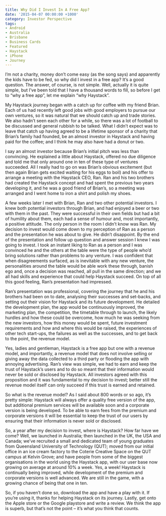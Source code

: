 ```yaml
---
title: Why Did I Invest In A Free App?
date: '2015-04-07 00:00:00 +1000'
category: Investor Perspective
tags:
- Android
- Australia
- Brisbane
- Business Cards
- Featured
- Haystack
- iPhone
- Journey
---
```


I’m not a charity, money don’t come easy (as the song says) and apparently the kids have to be fed, so why did I invest in a free app? It’s a good question. The answer, of course, is not simple. Well, actually it is quite simple, but I’ve been told that I have a thousand words to fill, so before I get to “why a free app”, let me explain “why Haystack”.

My Haystack journey began with a catch up for coffee with my friend Brian. Each of us had recently left good jobs with good employers to pursue our own ventures, so it was natural that we should catch up and trade stories. We also hadn’t seen each other for a while, so there was a lot of football to be discussed and general rubbish to be talked. What I didn’t expect was to leave that catch up having agreed to be a lifetime sponsor of a charity that Brian’s family had founded, be an almost investor in Haystack and having paid for the coffee; and I think he may also have had a donut or two.

I say an almost investor because Brian’s initial pitch was less than convincing. He explained a little about Haystack, offered no due diligence and told me that only around one in ten of these type of ventures succeeded. All I really had to go on was Brian’s obvious excitement (but then again Brian gets excited waiting for his eggs to boil) and his offer to arrange a meeting with the Haystack CEO, Ran. Ran and his two brothers had created the Haystack concept and had spent the previous two years developing it, and he was a good friend of Brian’s, so a meeting was arranged and I went home to iron a shirt and polish my shoes.

A few weeks later I met with Brian, Ran and two other potential investors. I knew both potential investors through Brian, and had enjoyed a beer or two with them in the past. They were successful in their own fields but had a bit of humility about them, each had a sense of humour and, most importantly, a positive attitude. The only person in the room I didn’t know was Ran. My decision to invest would come down to my perception of Ran as a person and the presentation he was about to give. He didn’t disappoint. By the end of the presentation and follow up question and answer session I knew I was going to invest. I took an instant liking to Ran as a person and I was convinced he and the others at the table were the type of people who’d bring solutions rather than problems to any venture. I was confident that when disagreements surfaced, as is inevitable with any new venture, the personalities around the table would be able work these through, banish ego and, once a decision was reached, all pull in the same direction; and we all had skills and experience that could help Haystack succeed. On top of all this good feeling, Ran’s presentation had impressed.

Ran’s presentation was professional, covering the journey that he and his brothers had been on to date, analysing their successes and set-backs, and setting out their vision for Haystack and its future development. He detailed the development plan, the app would be continuously improved, the marketing plan, the competition, the timetable through to launch, the likely hurdles and how these could be overcome, how much he was seeking from the new investors, how this money would be spent, future investment requirements and how and where this would be raised, the experiences of other tech start-ups, the failures as well as the successes, and to get back to the point, the revenue model.

Yes, ladies and gentleman, Haystack is a free app but one with a revenue model, and importantly, a revenue model that does not involve selling or giving away the data collected to a third party or flooding the app with annoying advertising. Ran’s view was simple, we had to earn and keep the trust of Haystack’s users and to do so meant that their information would never be sold or disclosed by Haystack. All investors agreed with this proposition and it was fundamental to my decision to invest; better still the revenue model itself can only succeed if this trust is earned and retained.

So what is the revenue model? As I said about 800 words or so ago, it’s pretty simple: Haystack will always offer a quality free version of the app, but additional premium services will be available soon and a corporate version is being developed. To be able to earn fees from the premium and corporate versions it will be essential to keep the trust of our users by ensuring that their information is never sold or disclosed.

So, a year after my decision to invest, where is Haystack? How far have we come? Well, we launched in Australia; then launched in the UK, the USA and Canada; we’ve recruited a small and dedicated team of young graduates from Queensland University of Technology (QUT); moved from our initial office in an ice cream factory to the Coterie Creative Space on the QUT campus at Kelvin Grove; and have people from some of the biggest organisations in the world using the Haystack app, with our user base now growing on average at around 10% a week. Yes, a week! Haystack is continually being improved, while development of the premium and corporate versions is well advanced. We are still in the game, with a growing chance of being that one in ten.

So, if you haven’t done so, download the app and have a play with it. If you’re using it, thanks for helping Haystack on its journey. Lastly, get onto the Apple store or the Google playstore and write a review. We think the app is superb, but that’s not the point – it’s what you think that counts.